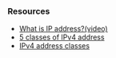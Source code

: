 ### Resources
- [What is IP address?(video)](https://www.youtube.com/watch?v=8npT9AALbrI)
- [5 classes of IPv4 address ](https://www.meridianoutpost.com/resources/articles/IP-classes.php)
- [IPv4 address classes](https://www.tutorialspoint.com/ipv4/ipv4_address_classes.htm)

